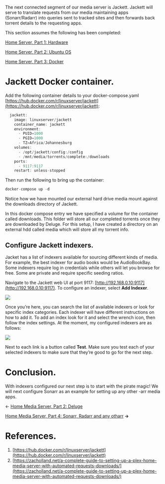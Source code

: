 The next connected segment of our media server is Jackett. Jackett will serve to translate requests from our media maintaining apps (Sonarr/Radarr) into queries sent to tracked sites and then forwards back torrent details to the requesting apps.

This section assumes the following has been completed:

[Home Server, Part 1: Hardware](2031617.html)

[Home Server, Part 2: Ubuntu OS](14024705.html)

[Home Server, Part 3: Docker](1900552.html)

<!-- Table of Contents -->

Jackett Docker container.
=========================

Add the following container details to your docker-compose.yaml [https://hub.docker.com/r/linuxserver/jackett](https://hub.docker.com/r/linuxserver/jackett):

```java
  jackett:
    image: linuxserver/jackett
    container_name: jackett
    environment:
      - PUID=1000
      - PGID=1000
      - TZ=Africa/Johannesburg
    volumes:
      - /opt/jackett/config:/config
      - /mnt/media/torrents/complete:/downloads
    ports:
      - 9117:9117
    restart: unless-stopped
```

Then run the following to bring up the container:

```java
docker-compose up -d
```

Notice how we have mounted our external hard drive media mount against the downloads directory of Jackett.

In this docker compose entry we have specified a volume for the container called downloads. This folder will store all our completed torrents once they are downloaded by Deluge. For this setup, I have created a directory on an external hdd called media which will store all my torrent info.

Configure Jackett indexers.
---------------------------

Jacket has a list of indexers available for sourcing different kinds of media. For example, the best indexer for audio books would be AudioBookBay. Some indexers require log in credentials while others will let you browse for free. Some are private and require specific seeding ratios.

Navigate to the Jackett web UI at port 9117: [http://192.168.0.10:9117](http://192.168.0.10:9117). To configure an indexer, select **Add Indexer**.

![](attachments/16809985/17465389.png)

Once you’re here, you can search the list of available indexers or look for specific index categories. Each indexer will have different instructions on how to add it. To add an index look for it and select the wrench icon, then follow the index settings. At the moment, my configured indexers are as follows:

![](attachments/16809985/17301582.png)

Next to each link is a button called **Test**. Make sure you test each of your selected indexers to make sure that they’re good to go for the next step.

Conclusion.
===========

With indexers configured our next step is to start with the pirate magic! We will next configure Sonarr as an example for setting up any other -arr media apps.

← [Home Media Server, Part 2: Deluge](16744449.html)

[Home Media Server, Part 4: Sonarr, Radarr and any otharr](16744589.html) **→**

References.
===========

1. [https://hub.docker.com/r/linuxserver/jackett](https://hub.docker.com/r/linuxserver/jackett)
2. [https://zacholland.net/a-complete-guide-to-setting-up-a-plex-home-media-server-with-automated-requests-downloads/](https://zacholland.net/a-complete-guide-to-setting-up-a-plex-home-media-server-with-automated-requests-downloads/)